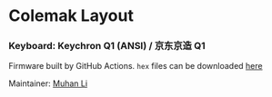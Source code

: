 # Colemak Layout

### Keyboard: Keychron Q1 (ANSI) / 京东京造 Q1

Firmware built by GitHub Actions. `hex` files can be downloaded [here](https://github.com/muhac/qmk-firmware/actions/workflows/build_in_docker.yml)

Maintainer: [Muhan Li](https://github.com/muhac)
